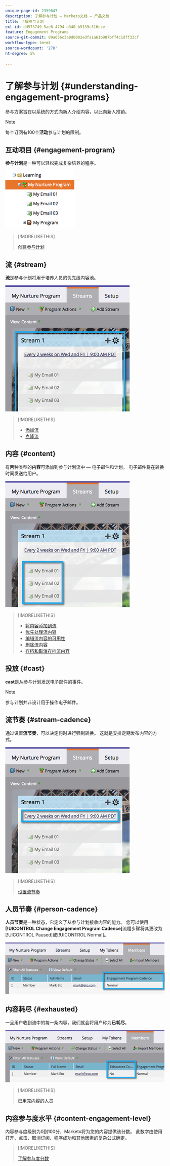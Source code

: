 ```yaml
---
unique-page-id: 2359647
description: 了解参与计划 — Marketo文档 — 产品文档
title: 了解参与计划
exl-id: dd573749-5ae6-4794-a340-b5139c316cce
feature: Engagement Programs
source-git-commit: 09a656c3a0d0002edfa1a61b987bff4c1dff33cf
workflow-type: tm+mt
source-wordcount: '278'
ht-degree: 5%

---
```


# 了解参与计划 {#understanding-engagement-programs}

参与方案旨在以系统的方式向新人介绍内容，以此向新人推销。

>[!NOTE]
>
>每个订阅有100个&#x200B;**活动**&#x200B;参与计划的限制。

## 互动项目 {#engagement-program}

**参与计划**&#x200B;是一种可以轻松完成复杂培养的程序。

![](assets/image2014-9-15-15-3a24-3a57.png)

>[!MORELIKETHIS]
>
>[创建参与计划](/help/marketo/product-docs/email-marketing/drip-nurturing/creating-an-engagement-program/create-an-engagement-program.md)

## 流 {#stream}

**流**&#x200B;是参与计划将用于培养人员的优先级内容池。

![](assets/image2014-9-15-15-3a25-3a4.png)

>[!MORELIKETHIS]
>
>* [添加流](/help/marketo/product-docs/email-marketing/drip-nurturing/creating-an-engagement-program/add-a-stream.md)
>* [克隆流](/help/marketo/product-docs/email-marketing/drip-nurturing/engagement-program-streams/clone-a-stream.md)

## 内容 {#content}

有两种类型的&#x200B;**内容**&#x200B;可添加到参与计划流中 — 电子邮件和计划。 电子邮件将在转换时间发送给用户。

![](assets/image2014-9-15-15-3a25-3a18.png)

>[!MORELIKETHIS]
>
>* [将内容添加到流](/help/marketo/product-docs/email-marketing/drip-nurturing/creating-an-engagement-program/add-content-to-a-stream.md)
>* [优先处理流内容](/help/marketo/product-docs/email-marketing/drip-nurturing/using-stream-content/prioritize-stream-content.md)
>* [编辑流内容的可用性](/help/marketo/product-docs/email-marketing/drip-nurturing/using-stream-content/edit-availability-of-stream-content.md)
>* [删除流内容](/help/marketo/product-docs/email-marketing/drip-nurturing/using-stream-content/remove-stream-content.md)
>* [存档和取消存档流内容](/help/marketo/product-docs/email-marketing/drip-nurturing/using-stream-content/archive-and-unarchive-stream-content.md)

## 投放 {#cast}

**cast**&#x200B;是从参与计划发送电子邮件的事件。

>[!NOTE]
>
>参与计划并非设计用于操作电子邮件。

## 流节奏 {#stream-cadence}

通过设置&#x200B;**流节奏**，可以决定何时进行强制转换。 这就是安排定期发布内容的方式。

![](assets/image2014-9-15-15-3a25-3a27.png)

>[!MORELIKETHIS]
>
>[设置流节奏](/help/marketo/product-docs/email-marketing/drip-nurturing/engagement-program-streams/set-stream-cadence.md)

## 人员节奏 {#person-cadence}

**人员节奏**&#x200B;是一种状态，它定义了从参与计划接收内容的能力。 您可以使用&#x200B;**[!UICONTROL Change Engagement Program Cadence]**&#x200B;流程步骤将其更改为[!UICONTROL Paused]或[!UICONTROL Normal]。

![](assets/image2014-9-15-15-3a25-3a55.png)

## 内容耗尽 {#exhausted}

一旦用户收到流中的每一条内容，我们就会将用户称为&#x200B;**已耗尽**。

![](assets/image2014-9-15-15-3a26-3a5.png)

>[!MORELIKETHIS]
>
>[已用完内容的人员](/help/marketo/product-docs/email-marketing/drip-nurturing/using-engagement-programs/people-who-have-exhausted-content.md)

## 内容参与度水平 {#content-engagement-level}

内容参与度级别为0到100分，Marketo将为您的内容提供该分数。 此数字由使用打开、点击、取消订阅、程序成功和其他因素的复杂公式确定。

>[!MORELIKETHIS]
>
>[了解参与度分数](/help/marketo/product-docs/email-marketing/drip-nurturing/reports-and-notifications/understanding-the-engagement-score.md)
